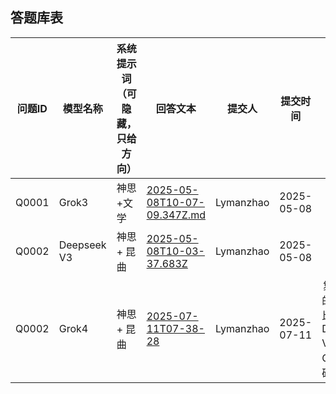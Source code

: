 ## 答题库表

| 问题ID  | 模型名称    | 系统提示词（可隐藏，只给方向） | 回答文本                        | 提交人       | 提交时间       | 主观评分(1-10) | 评估人 |
| ----- | ------- | --------------- | --------------------------- | --------- | ---------- | ---------- | --- |
| Q0001 | Grok3   | 神思+文学           | [2025-05-08T10-07-09.347Z.md](Q0001/2025-05-08T10-07-09.347Z.md) | Lymanzhao | 2025-05-08 |            |     |
| Q0002 | Deepseek V3 | 神思+ 昆曲          | [2025-05-08T10-03-37.683Z](answer/Q0002/2025-05-08T10-03-37.683Z.md)    | Lymanzhao | 2025-05-08 |            |     |
| Q0002      |   Grok4      |    神思+ 昆曲             |   [2025-07-11T07-38-28](answer/Q0002/2025-07-11T07-38-28.220Z.md)                          |      Lymanzhao     |     2025-07-11       |    复杂问答的注意力比Deepseek V3，Grok3准确       |     |

